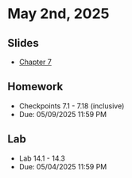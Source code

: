 # May 2nd, 2025

## Slides
- [Chapter 7](../Slides/Chapter07.pdf)

## Homework
  
- Checkpoints 7.1 - 7.18 (inclusive)
- Due: 05/09/2025 11:59 PM 

## Lab
- Lab 14.1 - 14.3
- Due: 05/04/2025 11:59 PM
